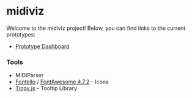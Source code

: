 # midiviz

Welcome to the midiviz project! Below, you can find links to the current
prototypes:

- [Prototype Dashboard][1]

[1]: prototype/dashboard.html

### Tools

- MIDIParser
- [Fontello](http://fontello.com/) / [FontAwesome 4.7.2](https://fontawesome.com/v4.7.0/) - Icons
- [Tippy.js](https://atomiks.github.io/tippyjs/) - Tooltip Library
